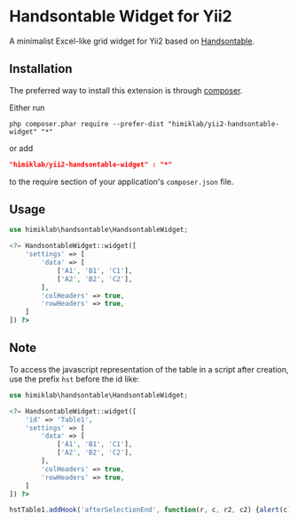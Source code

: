 Handsontable Widget for Yii2
============================
A minimalist Excel-like grid widget for Yii2 based on [Handsontable](https://github.com/handsontable/handsontable).

Installation
------------
The preferred way to install this extension is through [composer](http://getcomposer.org/download/).

Either run

```
php composer.phar require --prefer-dist "himiklab/yii2-handsontable-widget" "*"
```

or add

```json
"himiklab/yii2-handsontable-widget" : "*"
```

to the require section of your application's `composer.json` file.

Usage
-----

```php
use himiklab\handsontable\HandsontableWidget;

<?= HandsontableWidget::widget([
    'settings' => [
        'data' => [
            ['A1', 'B1', 'C1'],
            ['A2', 'B2', 'C2'],
        ],
        'colHeaders' => true,
        'rowHeaders' => true,
    ]
]) ?>
```

Note
-----
To access the javascript representation of the table in a script after creation, use the prefix ```hst``` before the id like:

```php
use himiklab\handsontable\HandsontableWidget;

<?= HandsontableWidget::widget([
    'id' => 'Table1',
    'settings' => [
        'data' => [
            ['A1', 'B1', 'C1'],
            ['A2', 'B2', 'C2'],
        ],
        'colHeaders' => true,
        'rowHeaders' => true,
    ]
]) ?>
```

```javascript
hstTable1.addHook('afterSelectionEnd', function(r, c, r2, c2) {alert(c);});
```

